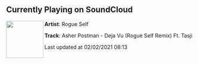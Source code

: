 ## Currently Playing on SoundCloud

[<img align="left" width="100" src="https://i1.sndcdn.com/artworks-9jVJpjbQN1bq7Ma4-JVA98g-t50x50.jpg">](https://soundcloud.com/rogueself/asher-postman-deja-vu-rogue-self-remix-ft-tasji)

**Artist**: Rogue Self 

**Track**: Asher Postman - Deja Vu (Rogue Self Remix) Ft. Tasji

Last updated at 02/02/2021 08:13

